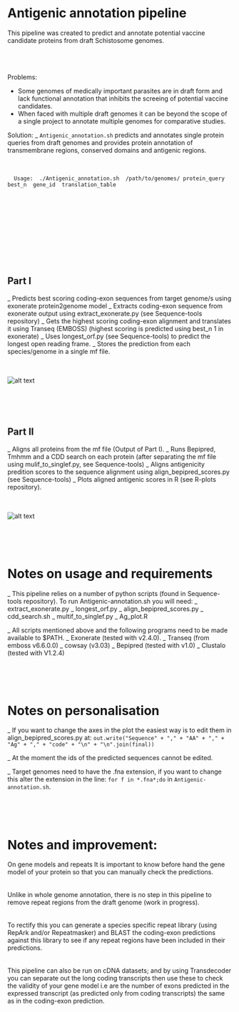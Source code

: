 
# Antigenic annotation pipeline

This pipeline was created to predict and annotate potential vaccine candidate proteins from draft Schistosome genomes.

<br /> <br /> <br /> 
Problems: 
* Some genomes of medically important parasites are in draft form and lack functional annotation that inhibits the screeing of potential vaccine candidates.
* When faced with multiple draft genomes it can be beyond the scope of a single project to annotate multiple genomes for comparative studies.

Solution: 
_ `Antigenic_annotation.sh` predicts and annotates single protein queries from draft genomes and provides protein annotation of transmembrane regions, conserved domains and antigenic regions.<br /> <br /> <br /> 


      Usage:  ./Antigenic_annotation.sh  /path/to/genomes/ protein_query best_n  gene_id  translation_table


<br /> <br /> <br /> 
<br /> <br /> <br /> 
<br /> <br /> <br /> 

## Part I
_ Predicts best scoring coding-exon sequences from target genome/s using exonerate protein2genome model
_ Extracts coding-exon sequence from exonerate output using extract_exonerate.py (see Sequence-tools repository)
_ Gets the highest scoring coding-exon alignment and translates it using Transeq (EMBOSS) (highest scoring is predicted using best_n 1 in exonerate)
_ Uses longest_orf.py (see Sequence-tools) to predict the longest open reading frame.
_ Stores the prediction from each species/genome in a single mf file.<br /> <br /> <br /> 

![alt text](https://github.com/camilla-eldridge/Antigenic-annotation-pipeline/blob/main/diagram/part_I.png)

<br /> <br /> <br /> 

## Part II
_ Aligns all proteins from the mf file (Output of Part I).
_ Runs Bepipred, Tmhmm and a CDD search on each protein (after separating the mf file using mulif_to_singlef.py, see Sequence-tools) 
_ Aligns antigenicity predition scores to the sequence alignment using align_bepipred_scores.py (see Sequence-tools)
_ Plots aligned antigenic scores in R (see R-plots repository).<br /> <br /> <br /> 


![alt text](https://github.com/camilla-eldridge/Antigenic-annotation-pipeline/blob/main/diagram/part_II.png)


<br /> <br /> <br /> 
# Notes on usage and requirements 

_ This pipeline relies on a number of python scripts (found in Sequence-tools repository). To run Antigenic-annotation.sh you will need:
 _ extract_exonerate.py
 _ longest_orf.py
 _ align_bepipred_scores.py
 _ cdd_search.sh
 _ multif_to_singlef.py
 _ Ag_plot.R

_ All scripts mentioned above and the following programs need to be made available to $PATH.
 _ Exonerate (tested with v2.4.0).
 _ Transeq (from emboss v6.6.0.0)
 _ cowsay (v3.03)
 _ Bepipred (tested with v1.0)
 _ Clustalo (tested with V1.2.4)


<br /> <br /> <br />

# Notes on personalisation
 
_ If you want to change the axes in the plot the easiest way is to edit them in align_bepipred_scores.py at:
            `out.write("Sequence" + "," + "AA" + "," + "Ag" + "," + "code" + "\n" + "\n".join(final))`
            
_ At the moment the ids of the predicted sequences cannot be edited.

_ Target genomes need to have the .fna extension, if you want to change this alter the extension in the line: `for f in *.fna*;do` in `Antigenic-annotation.sh`.

<br /> <br /> <br /> 


# Notes and improvement:

On gene models and repeats
It is important to know before hand the gene model of your protein so that you can manually check the predictions. <br /> <br /> <br /> 
Unlike in whole genome annotation, there is no step in this pipeline to remove repeat regions from the draft genome (work in progress). 
<br /> <br /> <br /> 
To rectify this you can generate a species specific repeat library (using RepArk and/or Repeatmasker) and BLAST the coding-exon predictions against this library  to see if any repeat regions have been included in their predictions.<br /> <br /> <br /> 
This pipeline can also be run on cDNA datasets; and by using Transdecoder you can separate out the long coding transcripts then use these to check the validity of your gene model i.e are the number of exons predicted in the expressed transcript (as predicted only from coding transcripts) the same as in the coding-exon prediction.
<br /> <br /> <br /> 










